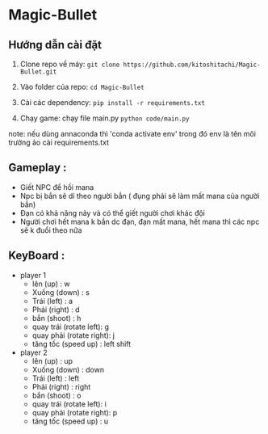 # Magic-Bullet

## Hướng dẫn cài đặt

1. Clone repo về máy: `git clone https://github.com/kitoshitachi/Magic-Bullet.git`

2. Vào folder của repo: `cd Magic-Bullet`

3. Cài các dependency: `pip install -r requirements.txt`

4. Chạy game: chạy file main.py `python code/main.py`

note: nếu dùng annaconda thì 'conda activate env' trong đó env là tên môi trường ảo cài requirements.txt

## Gameplay :
-	Giết NPC để hồi mana
-	Npc bị bắn sẽ dí theo người bắn ( đụng phải sẽ làm mất mana của người bắn)
-	Đạn có khả năng nảy và có thể giết người chơi khác đội
-	Người chơi hết mana k bắn dc đạn, đạn mất mana, hết mana thì các npc sẽ k đuổi theo nữa
## KeyBoard :
- player 1
  + lên (up) : w
  + Xuống (down) : s
  + Trái (left) : a
  + Phải (right) : d
  + bắn (shoot) : h
  + quay trái (rotate left): g
  + quay phải (rotate right): j
  + tăng tốc (speed up) : left shift
- player 2
  + lên (up) : up
  + Xuống (down) : down
  + Trái (left) : left
  + Phải (right) : right
  + bắn (shoot) : o
  + quay trái (rotate left): i
  + quay phải (rotate right): p
  + tăng tốc (speed up) : u
